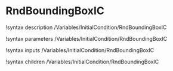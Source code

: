 <!-- MOOSE Documentation Stub: Remove this when content is added. -->

# RndBoundingBoxIC

!syntax description /Variables/InitialCondition/RndBoundingBoxIC

!syntax parameters /Variables/InitialCondition/RndBoundingBoxIC

!syntax inputs /Variables/InitialCondition/RndBoundingBoxIC

!syntax children /Variables/InitialCondition/RndBoundingBoxIC

